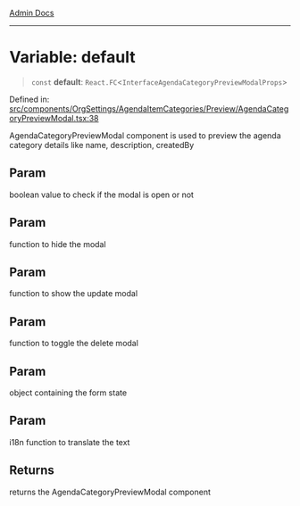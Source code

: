 [Admin Docs](/)

***

# Variable: default

> `const` **default**: `React.FC`\<`InterfaceAgendaCategoryPreviewModalProps`\>

Defined in: [src/components/OrgSettings/AgendaItemCategories/Preview/AgendaCategoryPreviewModal.tsx:38](https://github.com/PalisadoesFoundation/talawa-admin/blob/main/src/components/OrgSettings/AgendaItemCategories/Preview/AgendaCategoryPreviewModal.tsx#L38)

AgendaCategoryPreviewModal component is used to preview the agenda category details like name, description, createdBy

## Param

boolean value to check if the modal is open or not

## Param

function to hide the modal

## Param

function to show the update modal

## Param

function to toggle the delete modal

## Param

object containing the form state

## Param

i18n function to translate the text

## Returns

returns the AgendaCategoryPreviewModal component
